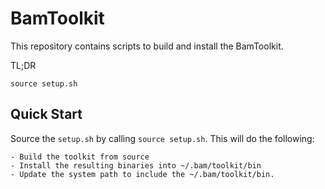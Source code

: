 # BamToolkit

This repository contains scripts to build and install the BamToolkit.

TL;DR
```
source setup.sh
```

## Quick Start

Source the `setup.sh` by calling `source setup.sh`.  This will do the following:

    - Build the toolkit from source
    - Install the resulting binaries into ~/.bam/toolkit/bin
    - Update the system path to include the ~/.bam/toolkit/bin.
